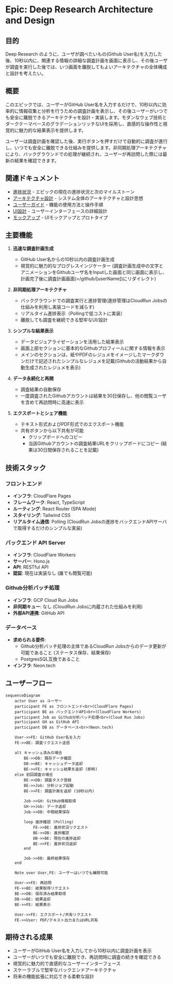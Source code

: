 # Epic: Deep Research Architecture and Design

## 目的

Deep Research のように、ユーザが調べたいもの(Github User名)を入力した後、10秒以内に、関連する情報の詳細な調査計画を画面に表示し、その後ユーザが調査を実行した後では、いつ画面を離脱してもよいアーキテクチャの全体構成と設計を考えたい。

## 概要

このエピックでは、ユーザーがGitHub User名を入力するだけで、10秒以内に効率的に情報収集と分析を行うための調査計画を表示し、その後ユーザーがいつでも安全に離脱できるアーキテクチャを設計・実装します。モダンなウェブ技術とダークテーマベースのグラデーションリッチなUIを採用し、直感的な操作性と視覚的に魅力的な結果表示を提供します。

ユーザーは調査計画を確認した後、実行ボタンを押すだけで自動的に調査が進行し、いつでも安全に離脱できる仕組みを提供します。非同期処理アーキテクチャにより、バックグラウンドでの処理が継続され、ユーザーが再訪問した際には最新の結果を確認できます。

## 関連ドキュメント

- [進捗状況](./PROGRESS.md) - エピックの現在の進捗状況と次のマイルストーン
- [アーキテクチャ設計](./ARCHITECTURE.md) - システム全体のアーキテクチャと設計思想
- [ユーザーガイド](./USER-GUIDE.md) - 機能の使用方法と操作手順
- [UI設計](./UI.md) - ユーザーインターフェースの詳細設計
- [モックアップ](./mocks/) - UIモックアップとプロトタイプ

## 主要機能

1. **迅速な調査計画生成**
   - GitHub User名からの10秒以内の調査計画生成
   - 視覚的に魅力的なプログレスインジケーター (調査計画生成中の文字とアニメーションをGithubユーザ名をInputした画面と同じ画面に表示し、計画完了後に調査計画画面(=/github/[userName])にリダイレクト)

2. **非同期処理アーキテクチャ**
   - バックグラウンドでの調査実行と進捗管理(進捗管理はCloudRun Jobsの仕組みを利用し実装コードを減らす)
   - リアルタイム進捗表示（Pollingで低コストに実装）
   - 離脱しても調査を継続できる堅牢なUI/設計

3. **シンプルな結果表示**
   - データビジュアライゼーションを活用した結果表示
   - 画面上部セクションに基本的なGithubプロフィールに関する情報を表示
   - メインのセクションは、紙やPDFのレジュメをイメージしたマークダウンだけで記述されたシンプルなレジュメを記載(Githubの活動結果から自動生成されたレジュメを表示)

4. **データ永続化と再開**
   - 調査結果の自動保存
   - 一度調査されたGithubアカウントは結果を30日保存し、他の閲覧ユーザを含めて再訪問時に高速に表示

5. **エクスポートとシェア機能**
   - テキスト形式およびPDF形式でのエクスポート機能
   - 共有ボタンから以下共有が可能
     - クリップボードへのコピー
     - 当該Githubアカウントの調査結果URLをクリップボードにコピー (結果は30日間保存されることを記載)

## 技術スタック

### フロントエンド
- **インフラ**: CloudFlare Pages
- **フレームワーク**: React, TypeScript
- **ルーティング**: React Router (SPA Mode)
- **スタイリング**: Tailwind CSS
- **リアルタイム通信**: Polling (CloudRun Jobsの進捗をバックエンドAPIサーバで取得するだけのシンプルな実装)

### バックエンド API Server
- **インフラ**: CloudFlare Workers
- **サーバー**: Hono.js
- **API**: RESTful API
- **認証**: 現在は実装なし (誰でも閲覧可能)

### Github分析バッチ処理
- **インフラ**: GCP Cloud Run Jobs
- **非同期キュー**: なし (CloudRun Jobsに内蔵された仕組みを利用)
- **外部API連携**: GitHub API

### データベース 
- **求められる要件**: 
  - Github分析バッチ処理の主体であるCloudRun Jobsからのデータ更新が可能であること (ステータス保存、結果保存)
  - PostgresSQL互換であること
- **インフラ**: Neon.tech

## ユーザーフロー

```mermaid
sequenceDiagram
    actor User as ユーザー
    participant FE as フロントエンド<br>(CloudFlare Pages)
    participant BE as バックエンドAPI<br>(CloudFlare Workers)
    participant Job as Github分析バッチ処理<br>(Cloud Run Jobs)
    participant GH as GitHub API
    participant DB as データベース<br>(Neon.tech)
    
    User->>FE: GitHub User名を入力
    FE->>BE: 調査リクエスト送信
    
    alt キャッシュ済みの場合
        BE->>DB: 既存データ確認
        DB->>BE: キャッシュデータ返却
        BE->>FE: キャッシュ結果を返却 (即時)
    else 初回調査の場合
        BE->>DB: 調査タスク登録
        BE->>Job: 分析ジョブ起動
        BE->>FE: 調査計画を返却 (10秒以内)
        
        Job->>GH: GitHub情報取得
        GH->>Job: データ返却
        Job->>DB: 中間結果保存
        
        loop 進捗確認 (Polling)
            FE->>BE: 進捗状況リクエスト
            BE->>DB: 進捗確認
            DB->>BE: 現在の進捗返却
            BE->>FE: 進捗状況返却
        end
        
        Job->>DB: 最終結果保存
    end
    
    Note over User,FE: ユーザーはいつでも離脱可能
    
    User->>FE: 再訪問
    FE->>BE: 結果取得リクエスト
    BE->>DB: 保存済み結果取得
    DB->>BE: 結果返却
    BE->>FE: 結果表示
    
    User->>FE: エクスポート/共有リクエスト
    FE->>User: PDF/テキスト出力またはURL共有
```

## 期待される成果

- ユーザーがGitHub User名を入力してから10秒以内に調査計画を表示
- ユーザーがいつでも安全に離脱でき、再訪問時に調査の続きを確認できる
- 視覚的に魅力的で直感的なユーザーインターフェース
- スケーラブルで堅牢なバックエンドアーキテクチャ
- 将来の機能拡張に対応できる柔軟な設計
